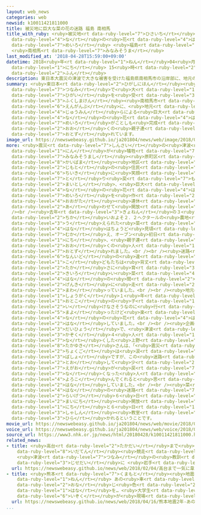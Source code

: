 ```yaml
---
layout: web_news
categories: web
newsid: k10011421811000
title: 被災地に巨大な菜の花の迷路 福島 南相馬
title_with_ruby: <ruby>被災地<rt data-ruby-level="7">ひさいち</rt></ruby>に<ruby>巨大<rt data-ruby-level="7">きょだい</rt></ruby>な<ruby>菜<rt
  data-ruby-level="4">な</rt></ruby>の<ruby>花<rt data-ruby-level="4">はな</rt></ruby>の<ruby>迷路<rt
  data-ruby-level="7">めいろ</rt></ruby> <ruby>福島<rt data-ruby-level="3">ふくしま</rt></ruby>
  <ruby>南相馬<rt data-ruby-level="7">みなみそうま</rt></ruby>
last_modified_at: '2018-04-28T15:59:00+09:00'
datetime: 2018<ruby>年<rt data-ruby-level="1">ねん</rt></ruby>04<ruby>月<rt data-ruby-level="1">がつ</rt></ruby>28<ruby>日<rt
  data-ruby-level="1">にち</rt></ruby> 15<ruby>時<rt data-ruby-level="2">じ</rt></ruby>59<ruby>分<rt
  data-ruby-level="2">ふん</rt></ruby>
description: 東日本大震災の津波で大きな被害を受けた福島県南相馬市の沿岸部に、地元の住民らによる巨大な菜の花の迷路がことしも完成し、多くの親子連れが訪れています。
summary: <ruby>東日本<rt data-ruby-level="2">ひがしにほん</rt></ruby><ruby>大震災<rt data-ruby-level="7">だいしんさい</rt></ruby>の<ruby>津波<rt
  data-ruby-level="7">つなみ</rt></ruby>で<ruby>大<rt data-ruby-level="1">おお</rt></ruby>きな<ruby>被害<rt
  data-ruby-level="7">ひがい</rt></ruby>を<ruby>受<rt data-ruby-level="3">う</rt></ruby>けた<ruby>福島県<rt
  data-ruby-level="3">ふくしまけん</rt></ruby><ruby>南相馬市<rt data-ruby-level="7">みなみそうまし</rt></ruby>の<ruby>沿岸部<rt
  data-ruby-level="6">えんがんぶ</rt></ruby>に、<ruby>地元<rt data-ruby-level="2">じもと</rt></ruby>の<ruby>住民<rt
  data-ruby-level="4">じゅうみん</rt></ruby>らによる<ruby>巨大<rt data-ruby-level="7">きょだい</rt></ruby>な<ruby>菜<rt
  data-ruby-level="4">な</rt></ruby>の<ruby>花<rt data-ruby-level="4">はな</rt></ruby>の<ruby>迷路<rt
  data-ruby-level="7">めいろ</rt></ruby>がことしも<ruby>完成<rt data-ruby-level="4">かんせい</rt></ruby>し、<ruby>多<rt
  data-ruby-level="2">おお</rt></ruby>くの<ruby>親子連<rt data-ruby-level="4">おやこづ</rt></ruby>れが<ruby>訪<rt
  data-ruby-level="7">おとず</rt></ruby>れています。
image_url: https://newswebeasy.github.io/ja201804/news/web/image/2018/04/28/K10011421811_1804281610_1804281612_01_02.jpg
more: <ruby>震災<rt data-ruby-level="7">しんさい</rt></ruby>の<ruby>津波<rt data-ruby-level="7">つなみ</rt></ruby>で７７<ruby>人<rt
  data-ruby-level="1">にん</rt></ruby>が<ruby>犠牲<rt data-ruby-level="7">ぎせい</rt></ruby>になった<ruby>南相馬市<rt
  data-ruby-level="7">みなみそうまし</rt></ruby><ruby>原町区<rt data-ruby-level="3">はらまちく</rt></ruby>の<ruby>萱浜<rt
  data-ruby-level="8">かいばま</rt></ruby><ruby>地区<rt data-ruby-level="3">ちく</rt></ruby>では、<ruby>地元<rt
  data-ruby-level="2">じもと</rt></ruby>の<ruby>住民<rt data-ruby-level="4">じゅうみん</rt></ruby>やボランティアが<ruby>地域<rt
  data-ruby-level="6">ちいき</rt></ruby>に<ruby>笑顔<rt data-ruby-level="7">えがお</rt></ruby>を<ruby>取<rt
  data-ruby-level="7">と</rt></ruby>り<ruby>戻<rt data-ruby-level="7">もど</rt></ruby>そうと<ruby>毎年<rt
  data-ruby-level="2">まいとし</rt></ruby>、<ruby>巨大<rt data-ruby-level="7">きょだい</rt></ruby>な<ruby>菜<rt
  data-ruby-level="4">な</rt></ruby>の<ruby>花<rt data-ruby-level="4">はな</rt></ruby>の<ruby>迷路<rt
  data-ruby-level="7">めいろ</rt></ruby>を<ruby>作<rt data-ruby-level="2">つく</rt></ruby>り<ruby>大型<rt
  data-ruby-level="4">おおがた</rt></ruby><ruby>連休<rt data-ruby-level="4">れんきゅう</rt></ruby>に<ruby>合<rt
  data-ruby-level="2">あ</rt></ruby>わせて<ruby>開放<rt data-ruby-level="3">かいほう</rt></ruby>しています。<br
  /><br /><ruby>去年<rt data-ruby-level="3">きょねん</rt></ruby>の３<ruby>倍<rt data-ruby-level="3">ばい</rt></ruby><ruby>近<rt
  data-ruby-level="2">ちか</rt></ruby>いおよそ２．２ヘクタールの<ruby>農地<rt data-ruby-level="3">のうち</rt></ruby>に<ruby>植<rt
  data-ruby-level="3">う</rt></ruby>えられた<ruby>菜<rt data-ruby-level="4">な</rt></ruby>の<ruby>花<rt
  data-ruby-level="4">はな</rt></ruby>はちょうど<ruby>見頃<rt data-ruby-level="7">みごろ</rt></ruby>を<ruby>迎<rt
  data-ruby-level="7">むか</rt></ruby>え、オープン<ruby>初日<rt data-ruby-level="4">しょにち</rt></ruby>の２８<ruby>日<rt
  data-ruby-level="1">にち</rt></ruby>、<ruby>親子連<rt data-ruby-level="4">おやこづ</rt></ruby>れなど<ruby>多<rt
  data-ruby-level="2">おお</rt></ruby>くの<ruby>人<rt data-ruby-level="1">ひと</rt></ruby>が<ruby>訪<rt
  data-ruby-level="7">おとず</rt></ruby>れました。<br /><br /><ruby>迷路<rt data-ruby-level="7">めいろ</rt></ruby>には<ruby>難易度<rt
  data-ruby-level="6">なんいど</rt></ruby>の<ruby>違<rt data-ruby-level="7">ちが</rt></ruby>う２つのコースがあり、<ruby>子<rt
  data-ruby-level="1">こ</rt></ruby>どもたちは<ruby>背丈<rt data-ruby-level="7">せたけ</rt></ruby>ほどの<ruby>高<rt
  data-ruby-level="2">たか</rt></ruby>さに<ruby>育<rt data-ruby-level="3">そだ</rt></ruby>った<ruby>黄色<rt
  data-ruby-level="2">きいろ</rt></ruby>い<ruby>菜<rt data-ruby-level="4">な</rt></ruby>の<ruby>花<rt
  data-ruby-level="4">はな</rt></ruby>の<ruby>間<rt data-ruby-level="2">あいだ</rt></ruby>を<ruby>元気<rt
  data-ruby-level="2">げんき</rt></ruby>に<ruby>走<rt data-ruby-level="2">はし</rt></ruby>り<ruby>回<rt
  data-ruby-level="2">まわ</rt></ruby>っていました。<br /><br /><ruby>地元<rt data-ruby-level="2">じもと</rt></ruby>の<ruby>小学<rt
  data-ruby-level="1">しょうがく</rt></ruby>１<ruby>年<rt data-ruby-level="1">ねん</rt></ruby>の<ruby>男<rt
  data-ruby-level="1">おとこ</rt></ruby>の<ruby>子<rt data-ruby-level="1">こ</rt></ruby>は、「<ruby>行<rt
  data-ruby-level="2">い</rt></ruby>けなさそうなのに<ruby>行<rt data-ruby-level="2">い</rt></ruby>けるところがあって、<ruby>迷<rt
  data-ruby-level="5">まよ</rt></ruby>ったけど<ruby>楽<rt data-ruby-level="2">たの</rt></ruby>しかったです。<ruby>菜<rt
  data-ruby-level="4">な</rt></ruby>の<ruby>花<rt data-ruby-level="4">はな</rt></ruby>もすごくきれいでした」と<ruby>話<rt
  data-ruby-level="2">はな</rt></ruby>していました。<br /><br /><ruby>企画<rt data-ruby-level="7">きかく</rt></ruby>したグループの<ruby>代表<rt
  data-ruby-level="3">だいひょう</rt></ruby>で、<ruby>津波<rt data-ruby-level="7">つなみ</rt></ruby>で<ruby>家族<rt
  data-ruby-level="3">かぞく</rt></ruby>４<ruby>人<rt data-ruby-level="1">にん</rt></ruby>を<ruby>亡<rt
  data-ruby-level="7">な</rt></ruby>くした<ruby>上野<rt data-ruby-level="2">うえの</rt></ruby><ruby>敬幸<rt
  data-ruby-level="8">たかゆき</rt></ruby>さんは、「<ruby>震災<rt data-ruby-level="7">しんさい</rt></ruby><ruby>直後<rt
  data-ruby-level="2">ちょくご</rt></ruby>は<ruby>涙<rt data-ruby-level="7">なみだ</rt></ruby>しかなかったような<ruby>場所<rt
  data-ruby-level="3">ばしょ</rt></ruby>ですが、この<ruby>迷路<rt data-ruby-level="7">めいろ</rt></ruby>を<ruby>通<rt
  data-ruby-level="2">とお</rt></ruby>して<ruby>少<rt data-ruby-level="2">すこ</rt></ruby>しでも<ruby>笑顔<rt
  data-ruby-level="7">えがお</rt></ruby>が<ruby>戻<rt data-ruby-level="7">もど</rt></ruby>れば<ruby>亡<rt
  data-ruby-level="7">な</rt></ruby>くなった<ruby>人<rt data-ruby-level="1">ひと</rt></ruby>も<ruby>喜<rt
  data-ruby-level="4">よろこ</rt></ruby>んでくれると<ruby>思<rt data-ruby-level="2">おも</rt></ruby>います」と<ruby>話<rt
  data-ruby-level="2">はな</rt></ruby>していました。<br /><br /><ruby>菜<rt data-ruby-level="4">な</rt></ruby>の<ruby>花<rt
  data-ruby-level="4">はな</rt></ruby>の<ruby>迷路<rt data-ruby-level="7">めいろ</rt></ruby>は<ruby>来月<rt
  data-ruby-level="2">らいげつ</rt></ruby>６<ruby>日<rt data-ruby-level="1">にち</rt></ruby>まで<ruby>毎日<rt
  data-ruby-level="2">まいにち</rt></ruby><ruby>開放<rt data-ruby-level="3">かいほう</rt></ruby>され、５<ruby>日<rt
  data-ruby-level="1">にち</rt></ruby>と６<ruby>日<rt data-ruby-level="1">にち</rt></ruby>には<ruby>写真<rt
  data-ruby-level="3">しゃしん</rt></ruby><ruby>教室<rt data-ruby-level="2">きょうしつ</rt></ruby>も<ruby>開<rt
  data-ruby-level="3">ひら</rt></ruby>かれるということです。
movie_url: https://newswebeasy.github.io/ja201804/news/web/movie/2018/04/28/k10011421811_201804281708_201804281714.mp4
voice_url: https://newswebeasy.github.io/ja201804/news/web/voice/2018/04/28/k10011421811_201804281708_201804281714.mp3
source_url: https://www3.nhk.or.jp/news/html/20180428/k10011421811000.html
related_news:
- title: <ruby>高台<rt data-ruby-level="2">たかだい</rt></ruby>まで<ruby>一気<rt data-ruby-level="1">いっき</rt></ruby>に「<ruby>韋駄天<rt
    data-ruby-level="8">いだてん</rt></ruby><ruby>競走<rt data-ruby-level="4">きょうそう</rt></ruby>」
    <ruby>津波<rt data-ruby-level="7">つなみ</rt></ruby>の<ruby>教訓<rt data-ruby-level="4">きょうくん</rt></ruby><ruby>次世代<rt
    data-ruby-level="3">じせだい</rt></ruby>に <ruby>岩手<rt data-ruby-level="2">いわて</rt></ruby>
  url: https://newswebeasy.github.io/news/web/2018/02/04/高台まで一気に韋駄天競走-津波の教訓次世代に-岩手
- title: <ruby>熊本<rt data-ruby-level="7">くまもと</rt></ruby><ruby>地震<rt data-ruby-level="7">じしん</rt></ruby>２<ruby>年<rt
    data-ruby-level="1">ねん</rt></ruby> あの<ruby>車<rt data-ruby-level="1">くるま</rt></ruby>と<ruby>同<rt
    data-ruby-level="2">おな</rt></ruby>じ<ruby>色<rt data-ruby-level="2">いろ</rt></ruby>の<ruby>花<rt
    data-ruby-level="1">はな</rt></ruby>を… <ruby>大学生<rt data-ruby-level="1">だいがくせい</rt></ruby>の<ruby>遺族<rt
    data-ruby-level="6">いぞく</rt></ruby>が<ruby>現場<rt data-ruby-level="5">げんば</rt></ruby>に
  url: https://newswebeasy.github.io/news/web/2018/04/16/熊本地震2年-あの車と同じ色の花を-大学生の遺族が現場に
...
```

